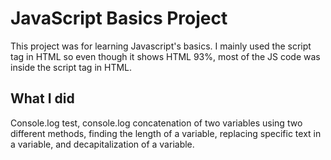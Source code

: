 # JavaScript Basics Project
This project was for learning Javascript's basics.
I mainly used the script tag in HTML so even though it shows HTML 93%, most of the JS code was inside the script tag in HTML.
## What I did
Console.log test, console.log concatenation of two variables using two different methods, finding the length of a variable, replacing specific text in a variable, and decapitalization of a variable.
